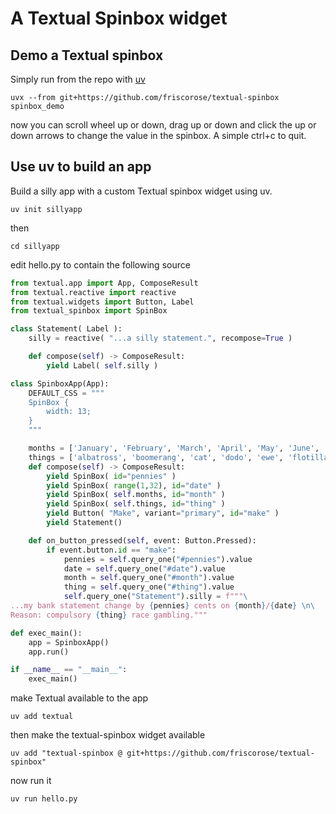 # A Textual Spinbox widget

## Demo a Textual spinbox 

Simply run from the repo with [uv](https://docs.astral.sh/uv/)

`uvx --from git+https://github.com/friscorose/textual-spinbox spinbox_demo`

now you can scroll wheel up or down, drag up or down and click the up or down arrows to change the value in the spinbox. A simple ctrl+c to quit.

## Use uv to build an app

Build a silly app with a custom Textual spinbox widget using uv.

`uv init sillyapp`

then

`cd sillyapp`

edit hello.py to contain the following source

```python
from textual.app import App, ComposeResult
from textual.reactive import reactive
from textual.widgets import Button, Label
from textual_spinbox import SpinBox

class Statement( Label ):
    silly = reactive( "...a silly statement.", recompose=True )

    def compose(self) -> ComposeResult:
        yield Label( self.silly )

class SpinboxApp(App):
    DEFAULT_CSS = """
    SpinBox {
        width: 13;
    }
    """

    months = ['January', 'February', 'March', 'April', 'May', 'June', 'July', 'August', 'September', 'October', 'November', 'December']
    things = ['albatross', 'boomerang', 'cat', 'dodo', 'ewe', 'flotilla', 'geriatric', 'hopscotch', 'ice flow', 'jalopy', 'Kobayashi Maru', 'lava', 'mycelium', 'narwhal', 'oil tanker', 'pod', 'quaaltagh', 'rat', 'snail', 'tiptoe', 'ukulele', 'verb', 'wheeriemigo', 'xanthippe', 'yill', 'zymurgy']
    def compose(self) -> ComposeResult:
        yield SpinBox( id="pennies" )
        yield SpinBox( range(1,32), id="date" )
        yield SpinBox( self.months, id="month" )
        yield SpinBox( self.things, id="thing" )
        yield Button( "Make", variant="primary", id="make" )
        yield Statement()

    def on_button_pressed(self, event: Button.Pressed):
        if event.button.id == "make":
            pennies = self.query_one("#pennies").value
            date = self.query_one("#date").value
            month = self.query_one("#month").value
            thing = self.query_one("#thing").value
            self.query_one("Statement").silly = f"""\
...my bank statement change by {pennies} cents on {month}/{date} \n\
Reason: compulsory {thing} race gambling."""

def exec_main():
    app = SpinboxApp()
    app.run() 

if __name__ == "__main__":
    exec_main()

```

make Textual available to the app

`uv add textual`

then make the textual-spinbox widget available

`uv add "textual-spinbox @ git+https://github.com/friscorose/textual-spinbox"`

now run it

`uv run hello.py`
